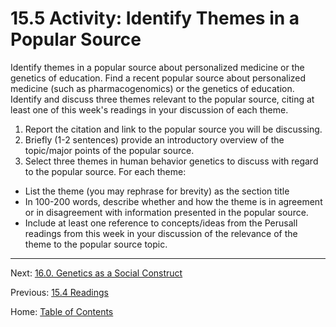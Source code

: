 # 15.5 Activity: Identify Themes in a Popular Source

Identify themes in a popular source about personalized medicine or the genetics of education. Find a recent popular source about personalized medicine (such as pharmacogenomics) or the genetics of education. Identify and discuss three themes relevant to the popular source, citing at least one of this week's readings in your discussion of each theme.

1. Report the citation and link to the popular source you will be discussing.
2. Briefly (1-2 sentences) provide an introductory overview of the topic/major points of the popular source.
3. Select three themes in human behavior genetics to discuss with regard to the popular source. For each theme:
- List the theme (you may rephrase for brevity) as the section title
- In 100-200 words, describe whether and how the theme is in agreement or in disagreement with information presented in the popular source.
- Include at least one reference to concepts/ideas from the Perusall readings from this week in your discussion of the relevance of the theme to the popular source topic.

--------

Next: [16.0. Genetics as a Social Construct](../ch16/16.0_genetics_as_a_social_construct.md)

Previous: [15.4 Readings](15.4_readings.md)

Home: [Table of Contents](../README.md)

